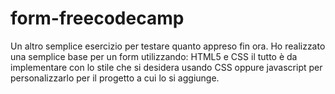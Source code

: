 # form-freecodecamp
Un altro semplice esercizio per testare quanto appreso fin ora.
Ho realizzato una semplice base per un form utilizzando: HTML5 e CSS
il tutto è da implementare con lo stile che si desidera usando CSS oppure javascript per personalizzarlo per il progetto a cui lo si aggiunge.
